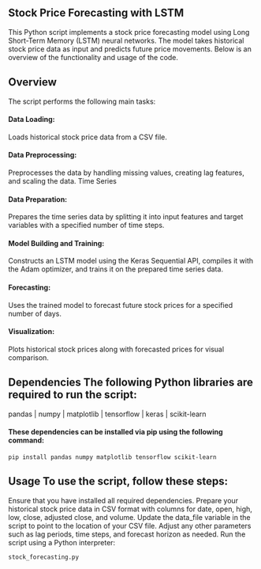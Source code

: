 ## Stock Price Forecasting with LSTM

This Python script implements a stock price forecasting model using Long Short-Term Memory (LSTM) neural networks. The model takes historical stock price data as input and predicts future price movements. Below is an overview of the functionality and usage of the code.

## Overview

The script performs the following main tasks:

#### Data Loading: 
Loads historical stock price data from a CSV file. 
#### Data Preprocessing: 
Preprocesses the data by handling missing values, creating lag features, and scaling the data. Time Series
 #### Data Preparation:
Prepares the time series data by splitting it into input features and target variables with a specified number of time steps. 
#### Model Building and Training: 
Constructs an LSTM model using the Keras Sequential API, compiles it with the Adam optimizer, and trains it on the prepared time series data. 
#### Forecasting: 
Uses the trained model to forecast future stock prices for a specified number of days. 
#### Visualization: 
Plots historical stock prices along with forecasted prices for visual comparison.

## Dependencies The following Python libraries are required to run the script:

pandas | numpy | matplotlib | tensorflow | keras |  scikit-learn

#### These dependencies can be installed via pip using the following command:

```
pip install pandas numpy matplotlib tensorflow scikit-learn
```

## Usage To use the script, follow these steps:

Ensure that you have installed all required dependencies. Prepare your historical stock price data in CSV format with columns for date, open, high, low, close, adjusted close, and volume. Update the data_file variable in the script to point to the location of your CSV file. Adjust any other parameters such as lag periods, time steps, and forecast horizon as needed. Run the script using a Python interpreter:
```
stock_forecasting.py
```

